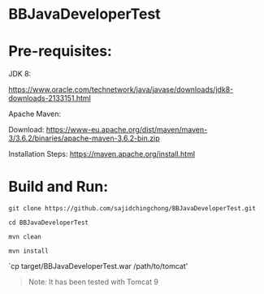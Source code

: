 # BBJavaDeveloperTest

Pre-requisites:
===============

JDK 8:

https://www.oracle.com/technetwork/java/javase/downloads/jdk8-downloads-2133151.html

Apache Maven:

Download: https://www-eu.apache.org/dist/maven/maven-3/3.6.2/binaries/apache-maven-3.6.2-bin.zip

Installation Steps: https://maven.apache.org/install.html

Build and Run:
==============

`git clone https://github.com/sajidchingchong/BBJavaDeveloperTest.git`

`cd BBJavaDeveloperTest`

`mvn clean`

`mvn install`

`cp target/BBJavaDeveloperTest.war /path/to/tomcat'

> Note: It has been tested with Tomcat 9

